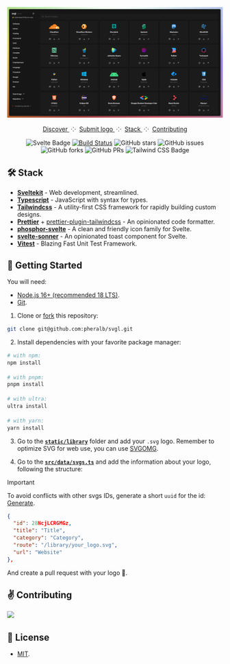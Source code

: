 <div align="center">
<a href="https://svgl.vercel.app">
<img src="static/images/screenshot.png">
</a>
<p></p>
</div>

<div align="center">
    <a href="https://svgl.vercel.app/" target="_blank">
        Discover
    </a>
    <span>&nbsp;⁘&nbsp;</span>
    <a href="#-getting-started">
        Submit logo
    </a>
    <span>&nbsp;⁘&nbsp;</span>
    <a href="#%EF%B8%8F-stack">
        Stack
    </a>
    <span>&nbsp;⁘&nbsp;</span>
    <a href="#%EF%B8%8F-contributing">
        Contributing
    </a>
</div>

</p>

<div align="center">

![Svelte Badge](https://img.shields.io/badge/Svelte-FF3E00?logo=svelte&logoColor=fff&style=flat)
[![Build Status](https://img.shields.io/endpoint.svg?url=https%3A%2F%2Factions-badge.atrox.dev%2Fpheralb%2Fsvgl%2Fbadge%3Fref%3Dmain&style=flat)](https://actions-badge.atrox.dev/pheralb/svgl/goto?ref=main)
![GitHub stars](https://img.shields.io/github/stars/pheralb/svgl)
![GitHub issues](https://img.shields.io/github/issues/pheralb/svgl)
![GitHub forks](https://img.shields.io/github/forks/pheralb/svgl)
![GitHub PRs](https://img.shields.io/github/issues-pr/pheralb/svgl)
![Tailwind CSS Badge](https://img.shields.io/badge/Tailwind%20CSS-06B6D4?logo=tailwindcss&logoColor=fff&style=flat)

</div>

## 🛠️ Stack

- [**Sveltekit**](https://kit.svelte.dev/) - Web development, streamlined.
- [**Typescript**](https://www.typescriptlang.org/) - JavaScript with syntax for types.
- [**Tailwindcss**](https://tailwindcss.com/) - A utility-first CSS framework for rapidly building custom designs.
- [**Prettier**](https://prettier.io/) + [prettier-plugin-tailwindcss](https://github.com/tailwindlabs/prettier-plugin-tailwindcss) - An opinionated code formatter.
- [**phosphor-svelte**](https://github.com/haruaki07/phosphor-svelte) - A clean and friendly icon family for Svelte.
- [**svelte-sonner**](https://github.com/wobsoriano/svelte-sonner) - An opinionated toast component for Svelte.
- [**Vitest**](https://vitest.dev/) - Blazing Fast Unit Test Framework.

## 🚀 Getting Started

You will need:

- [Node.js 16+ (recommended 18 LTS)](https://nodejs.org/en/).
- [Git](https://git-scm.com/).

1. Clone or [fork](https://github.com/pheralb/svgl/fork) this repository:

```bash
git clone git@github.com:pheralb/svgl.git
```

2. Install dependencies with your favorite package manager:

```bash
# with npm:
npm install

# with pnpm:
pnpm install

# with ultra:
ultra install

# with yarn:
yarn install
```

3. Go to the [**`static/library`**](https://github.com/pheralb/svgl/blob/main/static/library) folder and add your `.svg` logo. Remember to optimize SVG for web use, you can use [SVGOMG](https://jakearchibald.github.io/svgomg/).

4. Go to the [**`src/data/svgs.ts`**](https://github.com/pheralb/svgl/blob/main/src/data/svgs.ts) and add the information about your logo, following the structure:

> [!IMPORTANT]
> To avoid conflicts with other svgs IDs, generate a short ``uuid`` for the id: [Generate](https://generateuuid.online/short-uuid).

```json
{
  "id": 28NcjLCRGMGz,
  "title": "Title",
  "category": "Category",
  "route": "/library/your_logo.svg",
  "url": "Website"
},
```

And create a pull request with your logo 🚀.

## ✌️ Contributing

<a href="https://github.com/pheralb/svgl/graphs/contributors">
  <img src="https://contrib.rocks/image?repo=pheralb/svgl" />
</a>

<p></p>

## 🔑 License

- [MIT](https://github.com/pheralb/svgl/blob/main/LICENSE).
